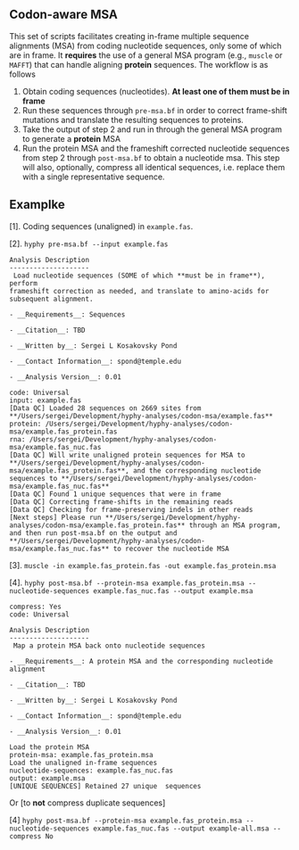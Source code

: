 ## Codon-aware MSA

This set of scripts facilitates creating in-frame multiple sequence alignments (MSA) from coding nucleotide sequences, only some of which are in frame. It **requires** the use of a general MSA program (e.g., `muscle` or `MAFFT`) that can handle aligning **protein** sequences. The workflow is as follows

1. Obtain coding sequences (nucleotides). **At least one of them must be in frame**
2. Run these sequences through `pre-msa.bf` in order to correct frame-shift mutations and translate the resulting sequences to proteins.
3. Take the output of step 2 and run in through the general MSA program to generate a **protein** MSA
4. Run the protein MSA and the frameshift corrected nucleotide sequences from step 2 through `post-msa.bf` to obtain a nucleotide msa. This step will also, optionally, compress all identical sequences, i.e. replace them with a single representative sequence.

## Examplke

[1]. Coding sequences (unaligned) in `example.fas`. 

[2]. `hyphy pre-msa.bf --input example.fas` 

```
Analysis Description
--------------------
 Load nucleotide sequences (SOME of which **must be in frame**), perform
frameshift correction as needed, and translate to amino-acids for
subsequent alignment. 

- __Requirements__: Sequences

- __Citation__: TBD

- __Written by__: Sergei L Kosakovsky Pond

- __Contact Information__: spond@temple.edu

- __Analysis Version__: 0.01

code: Universal
input: example.fas
[Data QC] Loaded 28 sequences on 2669 sites from **/Users/sergei/Development/hyphy-analyses/codon-msa/example.fas**
protein: /Users/sergei/Development/hyphy-analyses/codon-msa/example.fas_protein.fas
rna: /Users/sergei/Development/hyphy-analyses/codon-msa/example.fas_nuc.fas
[Data QC] Will write unaligned protein sequences for MSA to **/Users/sergei/Development/hyphy-analyses/codon-msa/example.fas_protein.fas**, and the corresponding nucleotide sequences to **/Users/sergei/Development/hyphy-analyses/codon-msa/example.fas_nuc.fas**
[Data QC] Found 1 unique sequences that were in frame
[Data QC] Correcting frame-shifts in the remaining reads
[Data QC] Checking for frame-preserving indels in other reads
[Next steps] Please run **/Users/sergei/Development/hyphy-analyses/codon-msa/example.fas_protein.fas** through an MSA program, and then run post-msa.bf on the output and **/Users/sergei/Development/hyphy-analyses/codon-msa/example.fas_nuc.fas** to recover the nucleotide MSA
```

[3]. `muscle -in example.fas_protein.fas -out example.fas_protein.msa`

[4].  `hyphy post-msa.bf --protein-msa example.fas_protein.msa --nucleotide-sequences example.fas_nuc.fas --output example.msa`

```
compress: Yes
code: Universal

Analysis Description
--------------------
 Map a protein MSA back onto nucleotide sequences 

- __Requirements__: A protein MSA and the corresponding nucleotide alignment

- __Citation__: TBD

- __Written by__: Sergei L Kosakovsky Pond

- __Contact Information__: spond@temple.edu

- __Analysis Version__: 0.01

Load the protein MSA
protein-msa: example.fas_protein.msa
Load the unaligned in-frame sequences
nucleotide-sequences: example.fas_nuc.fas
output: example.msa
[UNIQUE SEQUENCES] Retained 27 unique  sequences
```


Or [to **not** compress duplicate sequences]

[4] `hyphy post-msa.bf --protein-msa example.fas_protein.msa --nucleotide-sequences example.fas_nuc.fas --output example-all.msa --compress No`

